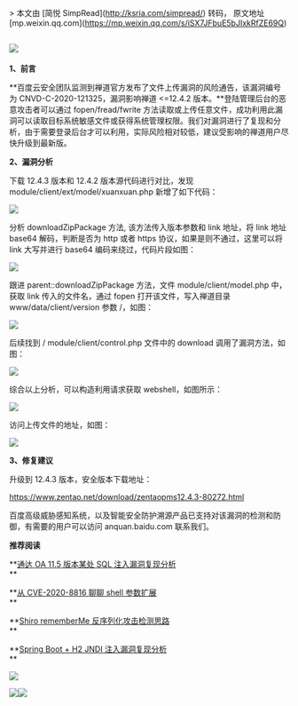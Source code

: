 \> 本文由 \[简悦 SimpRead\](http://ksria.com/simpread/) 转码， 原文地址 \[mp.weixin.qq.com\](https://mp.weixin.qq.com/s/iSX7JFbuE5bJIxkRfZE69Q)

**![](https://mmbiz.qpic.cn/mmbiz_png/nTljOhrUdlVMDtusKZ8CjWnMVoiaxxicASL7LmM9AcDIlsFHDcFBGf93HfztrVaw6g8ZQzQF1rbCGbf7gjHONfEg/640?wx_fmt=png)**
------------------------------------------------------------------------------------------------------------------------------------------------

**1、前言**

**百度云安全团队监测到禅道官方发布了文件上传漏洞的风险通告，该漏洞编号为 CNVD-C-2020-121325，漏洞影响禅道 <=12.4.2 版本。**登陆管理后台的恶意攻击者可以通过 fopen/fread/fwrite 方法读取或上传任意文件，成功利用此漏洞可以读取目标系统敏感文件或获得系统管理权限。我们对漏洞进行了复现和分析，由于需要登录后台才可以利用，实际风险相对较低，建议受影响的禅道用户尽快升级到最新版。

**2、漏洞分析**

下载 12.4.3 版本和 12.4.2 版本源代码进行对比，发现 module/client/ext/model/xuanxuan.php 新增了如下代码：

![](https://mmbiz.qpic.cn/mmbiz_png/nTljOhrUdlXNmbtCKHm1KWMhQZFzLLREaawqpF34xE3EYhB8ia8qTmm4lss1E5ptZpCoWCciclPlkqZs1nf3iakpg/640?wx_fmt=png)

分析 downloadZipPackage 方法, 该方法传入版本参数和 link 地址，将 link 地址 base64 解码，判断是否为 http 或者 https 协议，如果是则不通过，这里可以将 link 大写并进行 base64 编码来绕过，代码片段如图：

![](https://mmbiz.qpic.cn/mmbiz_png/nTljOhrUdlXNmbtCKHm1KWMhQZFzLLREguJn0vh4PvwIwlx6Qe92RORwM3lSCd972kEpu5j9BrE1B8NgtQiaFQA/640?wx_fmt=png)

跟进 parent::downloadZipPackage 方法，文件 module/client/model.php 中，获取 link 传入的文件名，通过 fopen 打开该文件，写入禅道目录 www/data/client/version 参数 /，如图：

  
![](https://mmbiz.qpic.cn/mmbiz_png/nTljOhrUdlXNmbtCKHm1KWMhQZFzLLREgia73NQRDFDGnEmWoUe9zCI3fgicNt5lhIIOPCzBBIiaWbAxstu3k7FKg/640?wx_fmt=png)

后续找到 / module/client/control.php 文件中的 download 调用了漏洞方法，如图：

![](https://mmbiz.qpic.cn/mmbiz_png/nTljOhrUdlXNmbtCKHm1KWMhQZFzLLRElTuiakC0TiaWwn4bchI3W7TQKkMEjanclDFMyxoCdCtmktPXCyM1CyrA/640?wx_fmt=png)

综合以上分析，可以构造利用请求获取 webshell，如图所示：

![](https://mmbiz.qpic.cn/mmbiz_png/nTljOhrUdlXNmbtCKHm1KWMhQZFzLLREBypRBuCCTtaruiat5252sVCL1a8YmaH4odwn0gGaGIdzQmvIQ7fKdKw/640?wx_fmt=png)

访问上传文件的地址，如图：

![](https://mmbiz.qpic.cn/mmbiz_png/nTljOhrUdlXNmbtCKHm1KWMhQZFzLLREV9AicKGlsI5UlNIxxnkJqTcwic9XtAVWeDlOxGuCY5eaGiaePp72icfzHQ/640?wx_fmt=png)

**3、修复建议**

升级到 12.4.3 版本，安全版本下载地址：

https://www.zentao.net/download/zentaopms12.4.3-80272.html

百度高级威胁感知系统，以及智能安全防护溯源产品已支持对该漏洞的检测和防御，有需要的用户可以访问 anquan.baidu.com 联系我们。

**推荐阅读**

**[通达 OA 11.5 版本某处 SQL 注入漏洞复现分析](http://mp.weixin.qq.com/s?__biz=MjM5MTAwNzUzNQ==&mid=2650494316&idx=1&sn=bdbf4281f9d0b9cedd8659c93a1dd86e&chksm=beb3e32c89c46a3a5691ce5cbb13b4f6b94ed2c3b5e7fbd6e44b2dd633042dfbbabf4b8d08f8&scene=21#wechat_redirect)  
**

**[从 CVE-2020-8816 聊聊 shell 参数扩展](http://mp.weixin.qq.com/s?__biz=MjM5MTAwNzUzNQ==&mid=2650493205&idx=1&sn=1e3d4ccba11cc2b708f0fdec82d72587&chksm=beb3e75589c46e43271ec0c997d53ffabcdc8596476718d2aff510fc55b6c01040b5c481fe8b&scene=21#wechat_redirect)  
**

**[Shiro rememberMe 反序列化攻击检测思路](http://mp.weixin.qq.com/s?__biz=MjM5MTAwNzUzNQ==&mid=2650493186&idx=1&sn=39b99df8a3d82534cb9fd255f9e0059d&chksm=beb3e74289c46e5455698fd3c1758b865dbd10fd7b513b3e9f19cce4c5b62d5b0887fcd028b0&scene=21#wechat_redirect)  
**

**[Spring Boot + H2 JNDI 注入漏洞复现分析](http://mp.weixin.qq.com/s?__biz=MjM5MTAwNzUzNQ==&mid=2650492993&idx=2&sn=0b27352db1d34ba1b077ae397d1f08a5&chksm=beb3e60189c46f17b60ee16fd1460679986064211caaeace1e0f6fbfde2a629b17aa43434fe6&scene=21#wechat_redirect)  
**

![](https://mmbiz.qpic.cn/mmbiz_png/dyDu14T9ZVAiaRR2BruXhgDFianSKOoyx14RX8gIW1cu1CdOsY6bqT2a8E2T4QLM5My3WR8cdpJtNak6yH54Q45A/640?wx_fmt=png)  

![](https://mmbiz.qpic.cn/mmbiz_png/nTljOhrUdlVMDtusKZ8CjWnMVoiaxxicAS1E7h3CG7OPHGDl3vN6eYBgs1Udz9HqSYfEmLO2HH6AlGJTLdBGrLow/640?wx_fmt=jpeg)![](https://mmbiz.qpic.cn/mmbiz_gif/ibJWc0l6oDVsYiaBFJFcicqfzH4coqQicXgUdmXkm7jN1ZLjibDSGYoX7x09r8D5doW2OEUQRictauEvrYJ9aOgQcvTw/640?wx_fmt=gif)